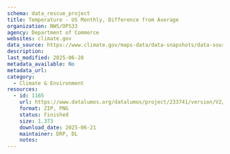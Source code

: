 ```yaml
---
schema: data_rescue_project 
title: Temperature - US Monthly, Difference from Average
organization: NWS/OPS33
agency: Department of Commerce
websites: climate.gov
data_source: https://www.climate.gov/maps-data/data-snapshots/data-source/temperature-us-monthly-difference-average
description: 
last_modified: 2025-06-28
metadata_available: No
metadata_url: 
category:
  - Climate & Environment 
resources:
  - id: 1165
    url: https://www.datalumos.org/datalumos/project/233741/version/V2/view
    format: ZIP, PNG
    status: Finished
    size: 1.373
    download_date: 2025-06-21
    maintainer: DRP, DL
    notes: 
---
```

